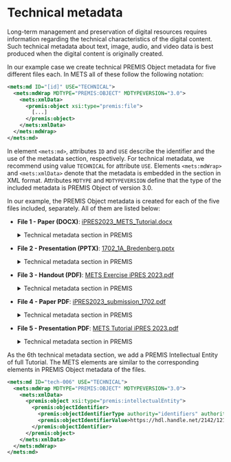 # Technical metadata

Long-term management and preservation of digital resources requires information regarding the technical characteristics of the digital content. Such technical metadata about text, image, audio, and video data is best produced when the digital content is originally created.

In our example case we create technical PREMIS Object metadata for five different files each. In METS all of these follow the following notation:

```xml
<mets:md ID="[id]" USE="TECHNICAL"> 
  <mets:mdWrap MDTYPE="PREMIS:OBJECT" MDTYPEVERSION="3.0">
    <mets:xmlData>
      <premis:object xsi:type="premis:file">
        [...]
      </premis:object>
    </mets:xmlData>
  </mets:mdWrap>
</mets:md>
```
In element `<mets:md>`, attributes `ID` and `USE` describe the identifier and the use of the metadata section, respectively. For technical metadata, we recommend using value `TECHNICAL` for attribute `USE`. Elements `<mets:mdWrap>` and `<mets:xmlData>` denote that the metadata is embedded in the section in XML format. Attributes `MDTYPE` and `MDTYPEVERSION` define that the type of the included metadata is PREMIS Object of version 3.0.

In our example, the PREMIS Object metadata is created for each of the five files included, separately. All of them are listed below:

- **File 1 - Paper (DOCX)**: [iPRES2023_METS_Tutorial.docx](https://raw.githubusercontent.com/mets/METS-board/master/iPres2023Tutorial/originalfiles/iPRES2023_METS_Tutorial.docx)
    <details>
  
    <summary>Technical metadata section in PREMIS</summary>

    ```xml
    <mets:md ID="tech-001" USE="TECHNICAL"> 
      <mets:mdWrap MDTYPE="PREMIS:OBJECT" MDTYPEVERSION="3.0">
        <mets:xmlData>
          <premis:object xsi:type="premis:file">
            <premis:objectIdentifier>
              <premis:objectIdentifierType>local</premis:objectIdentifierType>
              <premis:objectIdentifierValue>file-001</premis:objectIdentifierValue>
            </premis:objectIdentifier>
            <premis:objectCharacteristics>
              <premis:compositionLevel>0</premis:compositionLevel>
              <premis:fixity>
                <premis:messageDigestAlgorithm authority="cryptographicHashFunctions" authorityURI="http://id.loc.gov/vocabulary/preservation/cryptographicHashFunctions" valueURI="http://id.loc.gov/vocabulary/preservation/cryptographicHashFunctions/md5">MD5</premis:messageDigestAlgorithm>
                <premis:messageDigest>dbf121ba5952a3b48528e2d032b00ad3</premis:messageDigest>
              </premis:fixity>
              <premis:size>51554</premis:size>
              <premis:format>
                <premis:formatDesignation>
                  <premis:formatName>Microsoft Word for Windows</premis:formatName>
                  <premis:formatVersion>2007 onwards</premis:formatVersion>
                </premis:formatDesignation>
                <premis:formatRegistry>
                  <premis:formatRegistryName>PRONOM</premis:formatRegistryName>
                  <premis:formatRegistryKey>fmt/412</premis:formatRegistryKey>
                  <premis:formatRegistryRole authority="http://id.loc.gov/vocabulary/preservation/formatRegistryRole" valueURI="http://id.loc.gov/vocabulary/preservation/formatRegistryRole/spe">specification</premis:formatRegistryRole>
                </premis:formatRegistry>
              </premis:format>
            </premis:objectCharacteristics>
            <premis:originalName>iPRES2023_METS_Tutorial.docx</premis:originalName>
          </premis:object>
        </mets:xmlData>
      </mets:mdWrap>
    </mets:md>
    ```

    </details>

- **File 2 - Presentation (PPTX)**: [1702_1A_Bredenberg.pptx](https://raw.githubusercontent.com/mets/METS-board/master/iPres2023Tutorial/originalfiles/1702_1A_Bredenberg.pptx)
    <details>
  
    <summary>Technical metadata section in PREMIS</summary>

    ```xml
    <mets:md ID="tech-002" USE="TECHNICAL"> 
      <mets:mdWrap MDTYPE="PREMIS:OBJECT" MDTYPEVERSION="3.0">
        <mets:xmlData>
          <premis:object xsi:type="premis:file">
            <premis:objectIdentifier>
              <premis:objectIdentifierType>local</premis:objectIdentifierType>
              <premis:objectIdentifierValue>file-002</premis:objectIdentifierValue>
            </premis:objectIdentifier>
            <premis:objectCharacteristics>
              <premis:compositionLevel>0</premis:compositionLevel>
              <premis:fixity>
                <premis:messageDigestAlgorithm authority="cryptographicHashFunctions" authorityURI="http://id.loc.gov/vocabulary/preservation/cryptographicHashFunctions" valueURI="http://id.loc.gov/vocabulary/preservation/cryptographicHashFunctions/md5">MD5</premis:messageDigestAlgorithm>
                <premis:messageDigest>58806238a5c0d08afa2aa4cc59dc7238</premis:messageDigest>
              </premis:fixity>
              <premis:size>1233701</premis:size>
              <premis:format>
                <premis:formatDesignation>
                  <premis:formatName>Microsoft Powerpoint for Windows</premis:formatName>
                  <premis:formatVersion>2007 onwards</premis:formatVersion>
                </premis:formatDesignation>
                <premis:formatRegistry>
                  <premis:formatRegistryName>PRONOM</premis:formatRegistryName>
                  <premis:formatRegistryKey>fmt/215</premis:formatRegistryKey>
                  <premis:formatRegistryRole authority="http://id.loc.gov/vocabulary/preservation/formatRegistryRole" valueURI="http://id.loc.gov/vocabulary/preservation/formatRegistryRole/spe">specification</premis:formatRegistryRole>
                </premis:formatRegistry>
              </premis:format>
            </premis:objectCharacteristics>
            <premis:originalName>1702_1A_Bredenberg.pptx</premis:originalName>
          </premis:object>            
        </mets:xmlData>
      </mets:mdWrap>
    </mets:md>
    ```

- **File 3 - Handout (PDF)**: [METS Exercise iPRES 2023.pdf](https://raw.githubusercontent.com/mets/METS-board/master/iPres2023Tutorial/METS%20Exercise%20iPRES%202023.pdf)
    <details>
  
    <summary>Technical metadata section in PREMIS</summary>

    ```xml
    <mets:md ID="tech-003" USE="TECHNICAL">
      <mets:mdWrap MDTYPE="PREMIS:OBJECT" MDTYPEVERSION="3.0">
        <mets:xmlData>
          <premis:object xsi:type="premis:file">
            <premis:objectIdentifier>
              <premis:objectIdentifierType>local</premis:objectIdentifierType>
              <premis:objectIdentifierValue>file-003</premis:objectIdentifierValue>
            </premis:objectIdentifier>
            <premis:objectCharacteristics>
              <premis:compositionLevel>0</premis:compositionLevel>
              <premis:fixity>
                <premis:messageDigestAlgorithm authority="cryptographicHashFunctions" authorityURI="http://id.loc.gov/vocabulary/preservation/cryptographicHashFunctions" valueURI="http://id.loc.gov/vocabulary/preservation/cryptographicHashFunctions/md5">MD5</premis:messageDigestAlgorithm>
                <premis:messageDigest>ace57c041cef79977c87353e96475d58</premis:messageDigest>
              </premis:fixity>
              <premis:size>253648</premis:size>
              <premis:format>
                <premis:formatDesignation>
                  <premis:formatName>Acrobat PDF 1.7 - Portable Document Format</premis:formatName>
                  <premis:formatVersion>1.7</premis:formatVersion>
                </premis:formatDesignation>
                <premis:formatRegistry>
                  <premis:formatRegistryName>PRONOM</premis:formatRegistryName>
                  <premis:formatRegistryKey>fmt/276</premis:formatRegistryKey>
                  <premis:formatRegistryRole authority="http://id.loc.gov/vocabulary/preservation/formatRegistryRole" valueURI="http://id.loc.gov/vocabulary/preservation/formatRegistryRole/spe">specification</premis:formatRegistryRole>
                </premis:formatRegistry>
              </premis:format>
            </premis:objectCharacteristics>
            <premis:originalName>METS Exercise iPRES 2023.pdf</premis:originalName>
          </premis:object>            
        </mets:xmlData>
      </mets:mdWrap>
    </mets:md>
    ```

- **File 4 - Paper PDF**: [iPRES2023_submission_1702.pdf](https://www.ideals.illinois.edu/items/128260/bitstreams/428885/object)
    <details>
  
    <summary>Technical metadata section in PREMIS</summary>

    ```xml
    <mets:md ID="tech-004" USE="TECHNICAL">
      <mets:mdWrap MDTYPE="PREMIS:OBJECT" MDTYPEVERSION="3.0">
        <mets:xmlData>
          <premis:object xsi:type="premis:file">
            <premis:objectIdentifier>
              <premis:objectIdentifierType>local</premis:objectIdentifierType>
              <premis:objectIdentifierValue>file-004</premis:objectIdentifierValue>
            </premis:objectIdentifier>
            <premis:objectCharacteristics>
              <premis:compositionLevel>0</premis:compositionLevel>
              <premis:fixity>
                <premis:messageDigestAlgorithm authority="cryptographicHashFunctions" authorityURI="http://id.loc.gov/vocabulary/preservation/cryptographicHashFunctions" valueURI="http://id.loc.gov/vocabulary/preservation/cryptographicHashFunctions/md5">MD5</premis:messageDigestAlgorithm>
                <premis:messageDigest>0b17b66e1c8ec8bb3074e9d5d3dd5623</premis:messageDigest>
              </premis:fixity>
              <premis:size>103555</premis:size>
              <premis:format>
                <premis:formatDesignation>
                  <premis:formatName>Acrobat PDF 1.4 - Portable Document Format</premis:formatName>
                  <premis:formatVersion>1.4</premis:formatVersion>
                </premis:formatDesignation>
                <premis:formatRegistry>
                  <premis:formatRegistryName>PRONOM</premis:formatRegistryName>
                  <premis:formatRegistryKey>fmt/18</premis:formatRegistryKey>
                  <premis:formatRegistryRole authority="http://id.loc.gov/vocabulary/preservation/formatRegistryRole" valueURI="http://id.loc.gov/vocabulary/preservation/formatRegistryRole/spe">specification</premis:formatRegistryRole>
                </premis:formatRegistry>
              </premis:format>
            </premis:objectCharacteristics>
            <premis:originalName>iPRES2023_submission_1702.pdf</premis:originalName>
          </premis:object>            
        </mets:xmlData>
      </mets:mdWrap>
    </mets:md>  
    ```

- **File 5 - Presentation PDF**: [METS Tutorial iPRES 2023.pdf](https://raw.githubusercontent.com/mets/METS-board/master/iPres2023Tutorial/METS%20Tutorial%20iPRES%202023.pdf)
    <details>
  
    <summary>Technical metadata section in PREMIS</summary>

    ```xml
    <mets:md ID="tech-005" USE="TECHNICAL"> 
      <mets:mdWrap MDTYPE="PREMIS:OBJECT" MDTYPEVERSION="3.0">
        <mets:xmlData>
          <premis:object xsi:type="premis:file">
            <premis:objectIdentifier>
              <premis:objectIdentifierType>local</premis:objectIdentifierType>
              <premis:objectIdentifierValue>file-005</premis:objectIdentifierValue>
            </premis:objectIdentifier>
            <premis:objectCharacteristics>
              <premis:compositionLevel>0</premis:compositionLevel>
              <premis:fixity>
                <premis:messageDigestAlgorithm authority="cryptographicHashFunctions" authorityURI="http://id.loc.gov/vocabulary/preservation/cryptographicHashFunctions" valueURI="http://id.loc.gov/vocabulary/preservation/cryptographicHashFunctions/md5">MD5</premis:messageDigestAlgorithm>
                <premis:messageDigest>0c171c6ecab670343e02cd0f26e85385</premis:messageDigest>
              </premis:fixity>
              <premis:size>972257</premis:size>
              <premis:format>
                <premis:formatDesignation>
                  <premis:formatName>Acrobat PDF 1.7 - Portable Document Format</premis:formatName>
                  <premis:formatVersion>1.7</premis:formatVersion>
                </premis:formatDesignation>
                <premis:formatRegistry>
                  <premis:formatRegistryName>PRONOM</premis:formatRegistryName>
                  <premis:formatRegistryKey>fmt/276</premis:formatRegistryKey>
                  <premis:formatRegistryRole authority="http://id.loc.gov/vocabulary/preservation/formatRegistryRole" valueURI="http://id.loc.gov/vocabulary/preservation/formatRegistryRole/spe">specification</premis:formatRegistryRole>
                </premis:formatRegistry>
              </premis:format>
            </premis:objectCharacteristics>
            <premis:originalName>METS Tutorial iPRES 2023.pdf</premis:originalName>
          </premis:object>            
        </mets:xmlData>
      </mets:mdWrap>
    </mets:md>
    ```
    
As the 6th technical metadata section, we add a PREMIS Intellectual Entity of full Tutorial. The METS elements are similar to the corresponding elements in PREMIS Object metadata of the files.

```xml
<mets:md ID="tech-006" USE="TECHNICAL"> 
  <mets:mdWrap MDTYPE="PREMIS:OBJECT" MDTYPEVERSION="3.0">
    <mets:xmlData>
      <premis:object xsi:type="premis:intellectualEntity">
        <premis:objectIdentifier>
          <premis:objectIdentifierType authority="identifiers" authorityURI="http://id.loc.gov/vocabulary/identifiers" valueURI="http://id.loc.gov/vocabulary/identifiers/hdl" >hdl</premis:objectIdentifierType>
          <premis:objectIdentifierValue>https://hdl.handle.net/2142/121056</premis:objectIdentifierValue>
        </premis:objectIdentifier> 
      </premis:object>            
    </mets:xmlData>
  </mets:mdWrap>
</mets:md>
```
